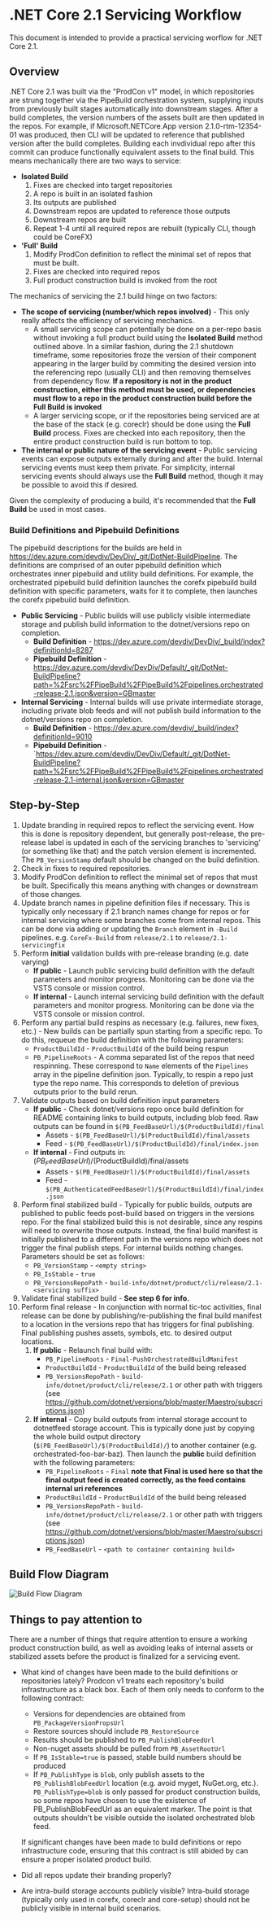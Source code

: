 # .NET Core 2.1 Servicing Workflow

This document is intended to provide a practical servicing worflow for .NET Core 2.1.

## Overview

.NET Core 2.1 was built via the "ProdCon v1" model, in which repositories are strung together via the PipeBuild orchestration system, supplying inputs from previously built stages automatically into downstream stages. After a build completes, the version numbers of the assets built are then updated in the repos. For example, if Microsoft.NETCore.App version 2.1.0-rtm-12354-01 was produced, then CLI will be updated to reference that published version after the build completes.  Building each invdividual repo after this commit can produce functionally equivalent assets to the final build.  This means mechanically there are two ways to service:
- **Isolated Build**
  1. Fixes are checked into target repositories
  2. A repo is built in an isolated fashion
  3. Its outputs are published
  4. Downstream repos are updated to reference those outputs
  5. Downstream repos are built
  6. Repeat 1-4 until all required repos are rebuilt (typically CLI, though could be CoreFX)
- **'Full' Build**
  1. Modify ProdCon definition to reflect the minimal set of repos that must be built.
  2. Fixes are checked into required repos
  3. Full product construction build is invoked from the root

The mechanics of servicing the 2.1 build hinge on two factors:
- **The scope of servicing (number/which repos involved)** - This only really affects the efficiency of servicing mechanics.
  - A small servicing scope can potentially be done on a per-repo basis without invoking a full product build using the **Isolated Build** method outlined above.  In a similar fashion, during the 2.1 shutdown timeframe, some repositories froze the version of their component appearing in the larger build by commiting the desired version into the referencing repo (usually CLI) and then removing themselves from dependency flow.  **If a repository is not in the product construction, either this method must be used, or dependencies must flow to a repo in the product construction build before the Full Build is invoked**
  - A larger servicing scope, or if the repositories being serviced are at the base of the stack (e.g. coreclr) should be done using the **Full Build** process.  Fixes are checked into each repository, then the entire product construction build is run bottom to top.
- **The internal or public nature of the servicing event** - Public servicing events can expose outputs externally during and after the build.  Internal servicing events must keep them private.  For simplicity, internal servicing events should always use the **Full Build** method, though it may be possible to avoid this if desired.

Given the complexity of producing a build, it's recommended that the **Full Build** be used in most cases.

### Build Definitions and Pipebuild Definitions

The pipebuild descriptions for the builds are held in https://dev.azure.com/devdiv/DevDiv/_git/DotNet-BuildPipeline.  The definitions are comprised of an outer pipebuild definition which orchestrates inner pipebuild and utility build definitions.  For example, the orchestrated pipebuild build definition launches the corefx pipebuild build definition with specific parameters, waits for it to complete, then launches the corefx pipebuild build definition.
- **Public Servicing** - Public builds will use publicly visible intermediate storage and publish build information to the dotnet/versions repo on completion.
  - **Build Definition** - https://dev.azure.com/devdiv/DevDiv/_build/index?definitionId=8287
  - **Pipebuild Definition** - https://dev.azure.com/devdiv/DevDiv/Default/_git/DotNet-BuildPipeline?path=%2Fsrc%2FPipeBuild%2FPipeBuild%2Fpipelines.orchestrated-release-2.1.json&version=GBmaster
- **Internal Servicing** - Internal builds will use private intermediate storage, including private blob feeds and will not publish build information to the dotnet/versions repo on completion.
  - **Build Definition** - https://dev.azure.com/devdiv/_build/index?definitionId=9010
  - **Pipebuild Definition** - `https://dev.azure.com/devdiv/DevDiv/Default/_git/DotNet-BuildPipeline?path=%2Fsrc%2FPipeBuild%2FPipeBuild%2Fpipelines.orchestrated-release-2.1-internal.json&version=GBmaster

## Step-by-Step

1. Update branding in required repos to reflect the servicing event. How this is done is repository dependent, but generally post-release, the pre-release label is updated in each of the servicing branches to 'servicing' (or something like that) and the patch version element is incremented. The `PB_VersionStamp` default should be changed on the build definition.
2. Check in fixes to required repositories.
3. Modify ProdCon definition to reflect the minimal set of repos that must be built.  Specifically this means anything with changes or downstream of those changes.
4. Update branch names in pipeline definition files if necessary.  This is typically only necessary if 2.1 branch names change for repos or for internal servicing where some branches come from internal repos.  This can be done via adding or updating the `Branch` element in `-Build` pipelines.  e.g. `CoreFx-Build` from `release/2.1` to `release/2.1-servicingfix`
5. Perform **initial** validation builds with pre-release branding (e.g. date varying)
    - **If public** - Launch public servicing build definition with the default parameters and monitor progress.  Monitoring can be done via the VSTS console or mission control.
    - **If internal** - Launch internal servicing build definition with the default parameters and monitor progress.  Monitoring can be done via the VSTS console or mission control.
6. Perform any partial build respins as necessary (e.g. failures, new fixes, etc.) - New builds can be partially spun starting from a specific repo.  To do this, requeue the build definition with the following parameters:
    - `ProductBuildId` - `ProductBuildId` of the build being respun
    - `PB_PipelineRoots` - A comma separated list of the repos that need respinning.  These correspond to `Name` elements of the `Pipelines` array in the pipeline definition json. Typically, to respin a repo just type the repo name.  This corresponds to deletion of previous outputs prior to the build rerun.
7. Validate outputs based on build definition input parameters
    - **If public** - Check dotnet/versions repo once build definition for README containing links to build outputs, including blob feed.  Raw outputs can be found in `$(PB_FeedBaseUrl)/$(ProductBuildId)/final`
        - Assets - `$(PB_FeedBaseUrl)/$(ProductBuildId)/final/assets`
        - Feed - `$(PB_FeedBaseUrl)/$(ProductBuildId)/final/index.json`
    - **If internal** - Find outputs in: $(PB_FeedBaseUrl)/$(ProductBuildId)/final/assets
        - Assets -  `$(PB_FeedBaseUrl)/$(ProductBuildId)/final/assets`
        - Feed - `$(PB_AuthenticatedFeedBaseUrl)/$(ProductBuildId)/final/index.json`
8. Perform final stabilized build - Typically for public builds, outputs are published to public feeds post-build based on triggers in the versions repo.  For the final stabilized build this is not desirable, since any respins will need to overwrite those outputs.  Instead, the final build manifest is initially published to a different path in the versions repo which does not trigger the final publish steps.  For internal builds nothing changes. Parameters should be set as follows:
    - `PB_VersionStamp` - `<empty string>`
    - `PB_IsStable` - `true`
    - `PB_VersionsRepoPath` - `build-info/dotnet/product/cli/release/2.1-<servicing suffix>`
9. Validate final stabilized build - **See step 6 for info.**
10. Perform final release - In conjunction with normal tic-toc activities, final release can be done by publishing/re-publishing the final build manifest to a location in the versions repo that has triggers for final publishing. Final publishing pushes assets, symbols, etc. to desired output locations.
    1. **If public** - Relaunch final build with:
        - `PB_PipelineRoots` - `Final-PushOrchestratedBuildManifest`
        - `ProductBuildId` - `ProductBuildId` of the build being released
        -  `PB_VersionsRepoPath` - `build-info/dotnet/product/cli/release/2.1` or other path with triggers (see https://github.com/dotnet/versions/blob/master/Maestro/subscriptions.json)
    2. **If internal** - Copy build outputs from internal storage account to dotnetfeed storage account.  This is typically done just by copying the whole build output directory (`$(PB_FeedBaseUrl)/$(ProductBuildId)/`) to another container (e.g. orchestrated-foo-bar-baz).  Then launch the **public** build definition with the following parameters:
        - `PB_PipelineRoots` - `Final` **note that Final is used here so that the final output feed is created correctly, as the feed contains internal uri references**
        - `ProductBuildId` - `ProductBuildId` of the build being released
        -  `PB_VersionsRepoPath` - `build-info/dotnet/product/cli/release/2.1` or other path with triggers (see https://github.com/dotnet/versions/blob/master/Maestro/subscriptions.json)
        - `PB_FeedBaseUrl` - `<path to container containing build>`

## Build Flow Diagram

![Build Flow Diagram](ProdconV1BuldFLow.png)

## Things to pay attention to

There are a number of things that require attention to ensure a working product construction build, as well as avoiding leaks of internal assets or stabilized assets before the product is finalized for a servicing event.
- What kind of changes have been made to the build definitions or repositories lately?  Prodcon v1 treats each repository's build infrastructure as a black box.  Each of them only needs to conform to the following contract:
    - Versions for dependencies are obtained from `PB_PackageVersionPropsUrl`
    - Restore sources should include `PB_RestoreSource`
    - Results should be published to `PB_PublishBlobFeedUrl`
    - Non-nuget assets should be pulled from `PB_AssetRootUrl`
    - If `PB_IsStable=true` is passed, stable build numbers should be produced
    - If `PB_PublishType` is `blob`, only publish assets to the `PB_PublishBlobFeedUrl` location (e.g. avoid myget, NuGet.org, etc.).  `PB_PublishType=blob` is only passed for product construction builds, so some repos have chosen to use the existence of PB_PublishBlobFeedUrl as an equivalent marker.  The point is that outputs shouldn't be visible outside the isolated orchestrated blob feed.
    
    If significant changes have been made to build definitions or repo infrastructure code, ensuring that this contract is still abided by can ensure a proper isolated product build.
- Did all repos update their branding properly?
- Are intra-build storage accounts publicly visible?  Intra-build storage (typically only used in corefx, coreclr and core-setup) should not be publicly visible in internal build scenarios. 